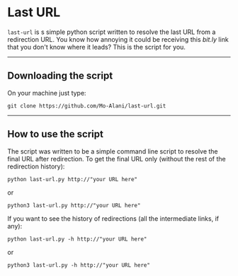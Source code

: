 # Last URL
`last-url` is s simple python script written to resolve the last URL from a redirection URL. You know how annoying it could be receiving this _bit.ly_ link that you don't know where it leads? This is the script for you.

***

## Downloading the script
On your machine just type:

`git clone https://github.com/Mo-Alani/last-url.git`

***

## How to use the script
The script was written to be a simple command line script to resolve the final URL after redirection.
To get the final URL only (without the rest of the redirection history):

`python last-url.py http://"your URL here"`

or

`python3 last-url.py http://"your URL here"`

If you want to see the history of redirections (all the intermediate links, if any):

`python last-url.py -h http://"your URL here"`

or

`python3 last-url.py -h http://"your URL here"`
